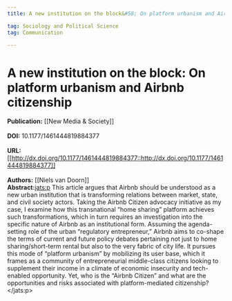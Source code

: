 ```yaml
---
title: A new institution on the block&#58; On platform urbanism and Airbnb citizenship

tag: Sociology and Political Science 
tag: Communication

---
```


# A new institution on the block: On platform urbanism and Airbnb citizenship

**Publication:** [[New Media & Society]]<br><br>**DOI:** 10.1177/1461444819884377                                         
<br>**URL:**[[http://dx.doi.org/10.1177/1461444819884377::http://dx.doi.org/10.1177/1461444819884377]]<br><br>**Authors:** [[Niels van Doorn]] <br>**Abstract:**<jats:p> This article argues that Airbnb should be understood as a new urban institution that is transforming relations between market, state, and civil society actors. Taking the Airbnb Citizen advocacy initiative as my case, I examine how this transnational “home sharing” platform achieves such transformations, which in turn requires an investigation into the specific nature of Airbnb as an institutional form. Assuming the agenda-setting role of the urban “regulatory entrepreneur,” Airbnb aims to co-shape the terms of current and future policy debates pertaining not just to home sharing/short-term rental but also to the very fabric of city life. It pursues this mode of “platform urbanism” by mobilizing its user base, which it frames as a community of entrepreneurial middle-class citizens looking to supplement their income in a climate of economic insecurity and tech-enabled opportunity. Yet, who is the “Airbnb Citizen” and what are the opportunities and risks associated with platform-mediated citizenship? </jats:p>

